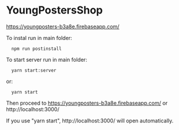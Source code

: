 # YoungPostersShop

https://youngposters-b3a8e.firebaseapp.com/

To instal run in main folder: 

      npm run postinstall

To start server run in main folder: 

      yarn start:server
      
or: 

      yarn start
                               
                               
Then proceed to https://youngposters-b3a8e.firebaseapp.com/ or http://localhost:3000/ 

If you use "yarn start", http://localhost:3000/  will open automatically.
